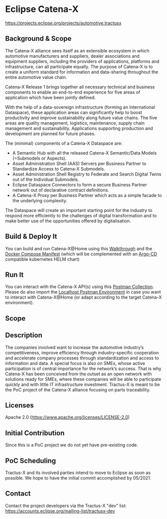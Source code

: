 # Eclipse Catena-X
https://projects.eclipse.org/projects/automotive.tractusx
 
## Background & Scope

The Catena-X alliance sees itself as an extensible ecosystem in which automotive manufacturers and suppliers, dealer associations and equipment suppliers, including the providers of applications, platforms and infrastructure, can all participate equally. The purpose of Catena-X is to create a uniform standard for information and data-sharing throughout the entire automotive value chain.

Catena-X Release 1 brings together all necessary technical and business components to enable an end-to-end experience for five areas of application which have been jointly defined.

With the help of a data-sovereign infrastructure (forming an International Dataspace), these application areas can significantly help to 
boost productivity and improve sustainability along future value chains. The five areas are quality management, logistics, maintenance, 
supply chain management and sustainability. Applications supporting production and development are planned for future phases.

The (minimal) components of a Catena-X Dataspace are:

- A Semantic Hub with all the released Catena-X Semantic/Data Models (=Submodels or Aspects).
- Asset Administration Shell (AAS) Servers per Business Partner to Standardize Access to Catena-X Submodels.
- Asset Administration Shell Registry to Federate and Search Digital Twins out of the Individual Submodels.
- Eclipse Dataspace Connectors to form a secure Business Partner network out of declarative contract definitions.
- A Catena-X Proxy per Business Partner which acts as a simple facade to the underlying complexity.

The Dataspace will create an important starting point for the industry to respond more efficiently to the challenges of 
digital transformation and to make better use of the opportunities offered by digitalisation.

## Build & Deploy It

You can build and run Catena-X@Home using this [Walkthrough](connector/api-wrapper/README.md) and the [Docker Compose Manifest](connector/api-wrapper/docker-compose.yml) 
(which will be complemented with an [Argo-CD](https://argoproj.github.io/cd/) compatible kubernetes HELM chart)

## Run It

You can interact with the Catena-X API(s) using this [Postman Collection](catenax.postman_collection.json).
Please do also import the [Localhost Postman Environment](catenax.postman_environment.json) in case you want to
interact with Catena-X@Home (or adapt according to the target Catena-X environment).

## Scope

 
## Description
The companies involved want to increase the automotive industry’s competitiveness, improve efficiency through industry-specific cooperation and accelerate company processes through standardization and access to information and data. A special focus is also on SMEs, whose active participation is of central importance for the network’s success. That is why Catena-X has been conceived from the outset as an open network with solutions ready for SMEs, where these companies will be able to participate quickly and with little IT infrastructure investment. Tractus-X is meant to be the PoC project of the Catena-X alliance focusing on parts traceability.
 
## Licenses
Apache 2.0 (https://www.apache.org/licenses/LICENSE-2.0)

## Initial Contribution
Since this is a PoC project we do not yet have pre-existing code.
 
## PoC Scheduling
Tractus-X and its involved parties intend to move to Eclipse as soon as possible. We hope to have the initial commit accomplished by 05/2021.

## Contact
Contact the project developers via the Tractus-X "dev" list: 
https://accounts.eclipse.org/mailing-list/tractusx-dev
